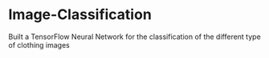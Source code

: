 # Image-Classification
Built a TensorFlow Neural Network for the classification of the different type of clothing images
